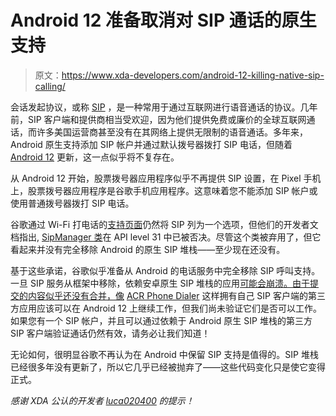 # Android 12 准备取消对 SIP 通话的原生支持

> 原文：<https://www.xda-developers.com/android-12-killing-native-sip-calling/>

会话发起协议，或称 [SIP](https://en.wikipedia.org/wiki/Session_Initiation_Protocol) ，是一种常用于通过互联网进行语音通话的协议。几年前，SIP 客户端和提供商相当受欢迎，因为他们提供免费或廉价的全球互联网通话，而许多美国运营商甚至没有在其网络上提供无限制的语音通话。多年来，Android 原生支持添加 SIP 帐户并通过默认拨号器拨打 SIP 电话，但随着 [Android 12](https://www.xda-developers.com/android-12/) 更新，这一点似乎将不复存在。

从 Android 12 开始，股票拨号器应用程序似乎不再提供 SIP 设置，在 Pixel 手机上，股票拨号器应用程序是谷歌手机应用程序。这意味着您不能添加 SIP 帐户或使用普通拨号器拨打 SIP 电话。

谷歌通过 Wi-Fi 打电话的[支持页面](https://support.google.com/phoneapp/answer/2811843?hl=en#zippy=%2Coption-use-a-voip-service-to-make-calls-over-wi-fi%2Coption-use-a-mobile-carriers-wi-fi-calling)仍然将 SIP 列为一个选项，但他们的开发者文档指出, [SipManager 类](https://developer.android.com/reference/kotlin/android/net/sip/SipManager)在 API level 31 中已被否决。尽管这个类被弃用了，但它看起来并没有完全移除 Android 的原生 SIP 堆栈——至少现在还没有。

基于这些承诺，谷歌似乎准备从 Android 的电话服务中完全移除 SIP 呼叫支持。一旦 SIP 服务从框架中移除，依赖安卓原生 SIP 堆栈的应用[可能会崩溃。由于提交的内容似乎还没有合并，像](https://developer.android.com/guide/topics/connectivity/sip) [ACR Phone Dialer](https://play.google.com/store/apps/details?id=com.nll.cb) 这样拥有自己 SIP 客户端的第三方应用应该可以在 Android 12 上继续工作，但我们尚未验证它们是否可以工作。如果您有一个 SIP 帐户，并且可以通过依赖于 Android 原生 SIP 堆栈的第三方 SIP 客户端验证通话仍然有效，请务必让我们知道！

无论如何，很明显谷歌不再认为在 Android 中保留 SIP 支持是值得的。SIP 堆栈已经很多年没有更新了，所以它几乎已经被抛弃了——这些代码变化只是使它变得正式。

*感谢 XDA 公认的开发者 [luca020400](https://forum.xda-developers.com/m/luca020400.5778309/) 的提示！*